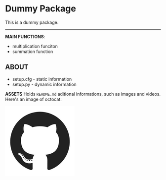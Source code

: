 # Dummy Package

This is a dummy package.

---

**MAIN FUNCTIONS**:
* multiplication funciton
* summation function

## ABOUT
* setup.cfg - static information
* setup.py - dynamic information

**ASSETS**
Holds `README.md` aditional informations, such as images and videos.
Here's an image of octocat:

![Octo Cat](assets/octocat_image.png)
